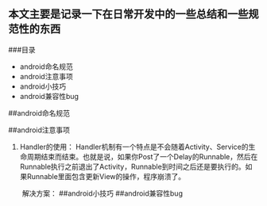 ## 本文主要是记录一下在日常开发中的一些总结和一些规范性的东西

###目录
* android命名规范
* android注意事项
* android小技巧
* android兼容性bug

##android命名规范

##android注意事项
1. Handler的使用：
Handler机制有一个特点是不会随着Activity、Service的生命周期结束而结束。也就是说，如果你Post了一个Delay的Runnable，然后在Runnable执行之前退出了Activity，Runnable到时间之后还是要执行的。如果Runnable里面包含更新View的操作，程序崩溃了。

&ensp;&ensp;&ensp;&ensp;解决方案：
##android小技巧
##android兼容性bug 